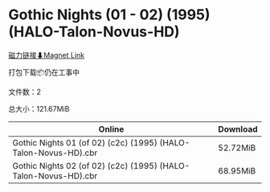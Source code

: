 # Gothic Nights (01 - 02) (1995) (HALO-Talon-Novus-HD)

[磁力链接⬇Magnet Link](magnet:?xt=urn:btih:6c8df4a176fb0a01389f4985ecc5f1cb02af97d4&dn=Gothic%20Nights%20%2801%20-%2002%29%20%281995%29%20%28HALO-Talon-Novus-HD%29)

打包下载📦仍在工事中

文件数：2

总大小：121.67MiB

Online | Download
--- | ---
Gothic Nights 01 (of 02) (c2c) (1995) (HALO-Talon-Novus-HD).cbr | 52.72MiB
Gothic Nights 02 (of 02) (c2c) (1995) (HALO-Talon-Novus-HD).cbr | 68.95MiB